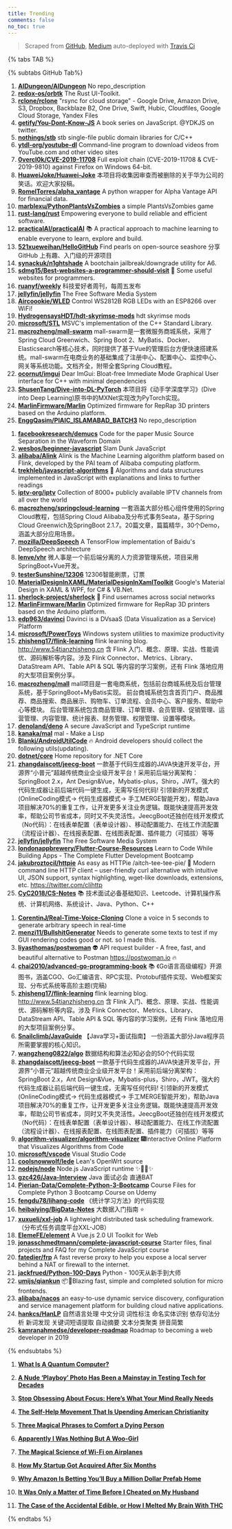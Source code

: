 ```yaml
---
title: Trending
comments: false
no_toc: true
---
```


> Scraped from [GitHub](https://github.com/trending), [Medium](https://medium.com/topic/popular)
auto-deployed with [Travis Ci](https://travis-ci.org/)

{% tabs TAB %}
<!-- tab GitHub -->
{% subtabs GitHub Tab%}
<!-- tab Daily -->
1. [**AIDungeon/AIDungeon**](https://github.com/AIDungeon/AIDungeon)
No repo_description
2. [**redox-os/orbtk**](https://github.com/redox-os/orbtk)
The Rust UI-Toolkit.
3. [**rclone/rclone**](https://github.com/rclone/rclone)
"rsync for cloud storage" - Google Drive, Amazon Drive, S3, Dropbox, Backblaze B2, One Drive, Swift, Hubic, Cloudfiles, Google Cloud Storage, Yandex Files
4. [**getify/You-Dont-Know-JS**](https://github.com/getify/You-Dont-Know-JS)
A book series on JavaScript. @YDKJS on twitter.
5. [**nothings/stb**](https://github.com/nothings/stb)
stb single-file public domain libraries for C/C++
6. [**ytdl-org/youtube-dl**](https://github.com/ytdl-org/youtube-dl)
Command-line program to download videos from YouTube.com and other video sites
7. [**0vercl0k/CVE-2019-11708**](https://github.com/0vercl0k/CVE-2019-11708)
Full exploit chain (CVE-2019-11708 & CVE-2019-9810) against Firefox on Windows 64-bit.
8. [**HuaweiJoke/Huawei-Joke**](https://github.com/HuaweiJoke/Huawei-Joke)
本项目将收集因审查而被删除的关于华为公司的笑话。欢迎大家投稿。
9. [**RomelTorres/alpha_vantage**](https://github.com/RomelTorres/alpha_vantage)
A python wrapper for Alpha Vantage API for financial data.
10. [**marblexu/PythonPlantsVsZombies**](https://github.com/marblexu/PythonPlantsVsZombies)
a simple PlantsVsZombies game
11. [**rust-lang/rust**](https://github.com/rust-lang/rust)
Empowering everyone to build reliable and efficient software.
12. [**practicalAI/practicalAI**](https://github.com/practicalAI/practicalAI)
📚 A practical approach to machine learning to enable everyone to learn, explore and build.
13. [**521xueweihan/HelloGitHub**](https://github.com/521xueweihan/HelloGitHub)
Find pearls on open-source seashore 分享 GitHub 上有趣、入门级的开源项目
14. [**synackuk/n1ghtshade**](https://github.com/synackuk/n1ghtshade)
A bootchain jailbreak/downgrade utility for A6.
15. [**sdmg15/Best-websites-a-programmer-should-visit**](https://github.com/sdmg15/Best-websites-a-programmer-should-visit)
🔗 Some useful websites for programmers.
16. [**ruanyf/weekly**](https://github.com/ruanyf/weekly)
科技爱好者周刊，每周五发布
17. [**jellyfin/jellyfin**](https://github.com/jellyfin/jellyfin)
The Free Software Media System
18. [**Aircoookie/WLED**](https://github.com/Aircoookie/WLED)
Control WS2812B RGB LEDs with an ESP8266 over WiFi!
19. [**HydrogensaysHDT/hdt-skyrimse-mods**](https://github.com/HydrogensaysHDT/hdt-skyrimse-mods)
hdt skyrimse mods
20. [**microsoft/STL**](https://github.com/microsoft/STL)
MSVC's implementation of the C++ Standard Library.
21. [**macrozheng/mall-swarm**](https://github.com/macrozheng/mall-swarm)
mall-swarm是一套微服务商城系统，采用了 Spring Cloud Greenwich、Spring Boot 2、MyBatis、Docker、Elasticsearch等核心技术，同时提供了基于Vue的管理后台方便快速搭建系统。mall-swarm在电商业务的基础集成了注册中心、配置中心、监控中心、网关等系统功能。文档齐全，附带全套Spring Cloud教程。
22. [**ocornut/imgui**](https://github.com/ocornut/imgui)
Dear ImGui: Bloat-free Immediate Mode Graphical User interface for C++ with minimal dependencies
23. [**ShusenTang/Dive-into-DL-PyTorch**](https://github.com/ShusenTang/Dive-into-DL-PyTorch)
本项目将《动手学深度学习》(Dive into Deep Learning)原书中的MXNet实现改为PyTorch实现。
24. [**MarlinFirmware/Marlin**](https://github.com/MarlinFirmware/Marlin)
Optimized firmware for RepRap 3D printers based on the Arduino platform.
25. [**EnggQasim/PIAIC_ISLAMABAD_BATCH3**](https://github.com/EnggQasim/PIAIC_ISLAMABAD_BATCH3)
No repo_description
<!-- endtab -->
<!-- tab Weekly -->
1. [**facebookresearch/demucs**](https://github.com/facebookresearch/demucs)
Code for the paper Music Source Separation in the Waveform Domain
2. [**wesbos/beginner-javascript**](https://github.com/wesbos/beginner-javascript)
Slam Dunk JavaScript
3. [**alibaba/Alink**](https://github.com/alibaba/Alink)
Alink is the Machine Learning algorithm platform based on Flink, developed by the PAI team of Alibaba computing platform.
4. [**trekhleb/javascript-algorithms**](https://github.com/trekhleb/javascript-algorithms)
📝 Algorithms and data structures implemented in JavaScript with explanations and links to further readings
5. [**iptv-org/iptv**](https://github.com/iptv-org/iptv)
Collection of 8000+ publicly available IPTV channels from all over the world
6. [**macrozheng/springcloud-learning**](https://github.com/macrozheng/springcloud-learning)
一套涵盖大部分核心组件使用的Spring Cloud教程，包括Spring Cloud Alibaba及分布式事务Seata，基于Spring Cloud Greenwich及SpringBoot 2.1.7。20篇文章，篇篇精华，30个Demo，涵盖大部分应用场景。
7. [**mozilla/DeepSpeech**](https://github.com/mozilla/DeepSpeech)
A TensorFlow implementation of Baidu's DeepSpeech architecture
8. [**lenve/vhr**](https://github.com/lenve/vhr)
微人事是一个前后端分离的人力资源管理系统，项目采用SpringBoot+Vue开发。
9. [**testerSunshine/12306**](https://github.com/testerSunshine/12306)
12306智能刷票，订票
10. [**MaterialDesignInXAML/MaterialDesignInXamlToolkit**](https://github.com/MaterialDesignInXAML/MaterialDesignInXamlToolkit)
Google's Material Design in XAML & WPF, for C# & VB.Net.
11. [**sherlock-project/sherlock**](https://github.com/sherlock-project/sherlock)
🔎 Find usernames across social networks
12. [**MarlinFirmware/Marlin**](https://github.com/MarlinFirmware/Marlin)
Optimized firmware for RepRap 3D printers based on the Arduino platform.
13. [**edp963/davinci**](https://github.com/edp963/davinci)
Davinci is a DVsaaS (Data Visualization as a Service) Platform
14. [**microsoft/PowerToys**](https://github.com/microsoft/PowerToys)
Windows system utilities to maximize productivity
15. [**zhisheng17/flink-learning**](https://github.com/zhisheng17/flink-learning)
flink learning blog. http://www.54tianzhisheng.cn 含 Flink 入门、概念、原理、实战、性能调优、源码解析等内容。涉及 Flink Connector、Metrics、Library、DataStream API、Table API & SQL 等内容的学习案例，还有 Flink 落地应用的大型项目案例分享。
16. [**macrozheng/mall**](https://github.com/macrozheng/mall)
mall项目是一套电商系统，包括前台商城系统及后台管理系统，基于SpringBoot+MyBatis实现。 前台商城系统包含首页门户、商品推荐、商品搜索、商品展示、购物车、订单流程、会员中心、客户服务、帮助中心等模块。 后台管理系统包含商品管理、订单管理、会员管理、促销管理、运营管理、内容管理、统计报表、财务管理、权限管理、设置等模块。
17. [**denoland/deno**](https://github.com/denoland/deno)
A secure JavaScript and TypeScript runtime
18. [**kanaka/mal**](https://github.com/kanaka/mal)
mal - Make a Lisp
19. [**Blankj/AndroidUtilCode**](https://github.com/Blankj/AndroidUtilCode)
🔥 Android developers should collect the following utils(updating).
20. [**dotnet/core**](https://github.com/dotnet/core)
Home repository for .NET Core
21. [**zhangdaiscott/jeecg-boot**](https://github.com/zhangdaiscott/jeecg-boot)
一款基于代码生成器的JAVA快速开发平台，开源界“小普元”超越传统商业企业级开发平台！采用前后端分离架构：SpringBoot 2.x，Ant Design&Vue，Mybatis-plus，Shiro，JWT。强大的代码生成器让前后端代码一键生成，无需写任何代码! 引领新的开发模式(OnlineCoding模式-> 代码生成器模式-> 手工MERGE智能开发)，帮助Java项目解决70%的重复工作，让开发更多关注业务逻辑。既能快速提高开发效率，帮助公司节省成本，同时又不失灵活性。JeecgBoot还独创在线开发模式（No代码）：在线表单配置（表单设计器）、移动配置能力、在线工作流配置（流程设计器）、在线报表配置、在线图表配置、插件能力（可插拔）等等
22. [**jellyfin/jellyfin**](https://github.com/jellyfin/jellyfin)
The Free Software Media System
23. [**londonappbrewery/Flutter-Course-Resources**](https://github.com/londonappbrewery/Flutter-Course-Resources)
Learn to Code While Building Apps - The Complete Flutter Development Bootcamp
24. [**jakubroztocil/httpie**](https://github.com/jakubroztocil/httpie)
As easy as HTTPie /aitch-tee-tee-pie/ 🥧 Modern command line HTTP client – user-friendly curl alternative with intuitive UI, JSON support, syntax highlighting, wget-like downloads, extensions, etc. https://twitter.com/clihttp
25. [**CyC2018/CS-Notes**](https://github.com/CyC2018/CS-Notes)
📚 技术面试必备基础知识、Leetcode、计算机操作系统、计算机网络、系统设计、Java、Python、C++
<!-- endtab -->
<!-- tab Monthly -->
1. [**CorentinJ/Real-Time-Voice-Cloning**](https://github.com/CorentinJ/Real-Time-Voice-Cloning)
Clone a voice in 5 seconds to generate arbitrary speech in real-time
2. [**menzi11/BullshitGenerator**](https://github.com/menzi11/BullshitGenerator)
Needs to generate some texts to test if my GUI rendering codes good or not. so I made this.
3. [**liyasthomas/postwoman**](https://github.com/liyasthomas/postwoman)
👽 API request builder - A free, fast, and beautiful alternative to Postman https://postwoman.io 🔥
4. [**chai2010/advanced-go-programming-book**](https://github.com/chai2010/advanced-go-programming-book)
📚 《Go语言高级编程》开源图书，涵盖CGO、Go汇编语言、RPC实现、Protobuf插件实现、Web框架实现、分布式系统等高阶主题(完稿)
5. [**zhisheng17/flink-learning**](https://github.com/zhisheng17/flink-learning)
flink learning blog. http://www.54tianzhisheng.cn 含 Flink 入门、概念、原理、实战、性能调优、源码解析等内容。涉及 Flink Connector、Metrics、Library、DataStream API、Table API & SQL 等内容的学习案例，还有 Flink 落地应用的大型项目案例分享。
6. [**Snailclimb/JavaGuide**](https://github.com/Snailclimb/JavaGuide)
【Java学习+面试指南】 一份涵盖大部分Java程序员所需要掌握的核心知识。
7. [**wangzheng0822/algo**](https://github.com/wangzheng0822/algo)
数据结构和算法必知必会的50个代码实现
8. [**zhangdaiscott/jeecg-boot**](https://github.com/zhangdaiscott/jeecg-boot)
一款基于代码生成器的JAVA快速开发平台，开源界“小普元”超越传统商业企业级开发平台！采用前后端分离架构：SpringBoot 2.x，Ant Design&Vue，Mybatis-plus，Shiro，JWT。强大的代码生成器让前后端代码一键生成，无需写任何代码! 引领新的开发模式(OnlineCoding模式-> 代码生成器模式-> 手工MERGE智能开发)，帮助Java项目解决70%的重复工作，让开发更多关注业务逻辑。既能快速提高开发效率，帮助公司节省成本，同时又不失灵活性。JeecgBoot还独创在线开发模式（No代码）：在线表单配置（表单设计器）、移动配置能力、在线工作流配置（流程设计器）、在线报表配置、在线图表配置、插件能力（可插拔）等等
9. [**algorithm-visualizer/algorithm-visualizer**](https://github.com/algorithm-visualizer/algorithm-visualizer)
🎆Interactive Online Platform that Visualizes Algorithms from Code
10. [**microsoft/vscode**](https://github.com/microsoft/vscode)
Visual Studio Code
11. [**coolsnowwolf/lede**](https://github.com/coolsnowwolf/lede)
Lean's OpenWrt source
12. [**nodejs/node**](https://github.com/nodejs/node)
Node.js JavaScript runtime ✨🐢🚀✨
13. [**gzc426/Java-Interview**](https://github.com/gzc426/Java-Interview)
Java 面试必会 直通BAT
14. [**Pierian-Data/Complete-Python-3-Bootcamp**](https://github.com/Pierian-Data/Complete-Python-3-Bootcamp)
Course Files for Complete Python 3 Bootcamp Course on Udemy
15. [**fengdu78/lihang-code**](https://github.com/fengdu78/lihang-code)
《统计学习方法》的代码实现
16. [**heibaiying/BigData-Notes**](https://github.com/heibaiying/BigData-Notes)
大数据入门指南 ⭐️
17. [**xuxueli/xxl-job**](https://github.com/xuxueli/xxl-job)
A lightweight distributed task scheduling framework.（分布式任务调度平台XXL-JOB）
18. [**ElemeFE/element**](https://github.com/ElemeFE/element)
A Vue.js 2.0 UI Toolkit for Web
19. [**jonasschmedtmann/complete-javascript-course**](https://github.com/jonasschmedtmann/complete-javascript-course)
Starter files, final projects and FAQ for my Complete JavaScript course
20. [**fatedier/frp**](https://github.com/fatedier/frp)
A fast reverse proxy to help you expose a local server behind a NAT or firewall to the internet.
21. [**jackfrued/Python-100-Days**](https://github.com/jackfrued/Python-100-Days)
Python - 100天从新手到大师
22. [**umijs/qiankun**](https://github.com/umijs/qiankun)
📦🚀Blazing fast, simple and completed solution for micro frontends.
23. [**alibaba/nacos**](https://github.com/alibaba/nacos)
an easy-to-use dynamic service discovery, configuration and service management platform for building cloud native applications.
24. [**hankcs/HanLP**](https://github.com/hankcs/HanLP)
自然语言处理 中文分词 词性标注 命名实体识别 依存句法分析 新词发现 关键词短语提取 自动摘要 文本分类聚类 拼音简繁
25. [**kamranahmedse/developer-roadmap**](https://github.com/kamranahmedse/developer-roadmap)
Roadmap to becoming a web developer in 2019
<!-- endtab -->
{% endsubtabs %}
<!-- endtab --><!-- tab Medium -->
1. [**What Is A Quantum Computer?**](https://medium.com/better-programming/what-is-a-quantum-computer-explained-with-a-simple-example-b8f602035365?source=topic_page---------------------------20)

2. [**A Nude ‘Playboy’ Photo Has Been a Mainstay in Testing Tech for Decades**](https://onezero.medium.com/a-nude-playboy-photo-has-been-a-mainstay-in-testing-tech-for-decades-b8cdb434dce1?source=topic_page---------0------------------1)

3. [**Stop Obsessing About Focus: Here’s What Your Mind Really Needs**](https://medium.com/better-humans/stop-obsessing-about-focus-heres-what-your-mind-really-needs-3c190906a1cc?source=topic_page---------1------------------1)

4. [**The Self-Help Movement That Is Upending American Christianity**](https://forge.medium.com/the-self-help-movement-that-is-upending-american-christianity-9ce381e10d4f?source=topic_page---------2------------------1)

5. [**Three Magical Phrases to Comfort a Dying Person**](https://humanparts.medium.com/three-magic-phrases-to-say-to-a-dying-person-2091872bd487?source=topic_page---------4------------------1)

6. [**Apparently I Was Nothing But A Woo-Girl**](https://medium.com/fearless-she-wrote/apparently-i-was-nothing-but-a-woo-girl-c98882574b1a?source=topic_page---------5------------------1)

7. [**The Magical Science of Wi-Fi on Airplanes**](https://onezero.medium.com/what-makes-it-possible-to-browse-the-internet-at-35-000-feet-1afaea83eb5?source=topic_page---------6------------------1)

8. [**How My Startup Got Acquired After Six Months**](https://marker.medium.com/how-my-show-hn-project-got-acquired-after-6-months-954f81ca6a18?source=topic_page---------7------------------1)

9. [**Why Amazon Is Betting You’ll Buy a Million Dollar Prefab Home**](https://marker.medium.com/why-amazon-is-betting-youll-buy-a-million-dollar-prefab-homes-e618aa9d2a8c?source=topic_page---------8------------------1)

10. [**It Was Only a Matter of Time Before I Cheated on My Husband**](https://psiloveyou.xyz/it-was-only-a-matter-of-time-before-i-cheated-on-my-husband-1d596e0b635c?source=topic_page---------9------------------1)

11. [**The Case of the Accidental Edible, or How I Melted My Brain With THC**](https://gen.medium.com/the-case-of-the-accidental-edible-or-how-i-melted-my-brain-with-thc-d669038d9ec9?source=topic_page---------10------------------1)

<!-- endtab -->
{% endtabs %}
